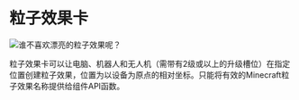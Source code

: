 # 粒子效果卡

![谁不喜欢漂亮的粒子效果呢？](item:computronics:oc_parts@3)

粒子效果卡可以让电脑、机器人和无人机（需带有2级或以上的升级槽位）在指定位置创建粒子效果，位置为以设备为原点的相对坐标。只能将有效的Minecraft粒子效果名称提供给组件API函数。
